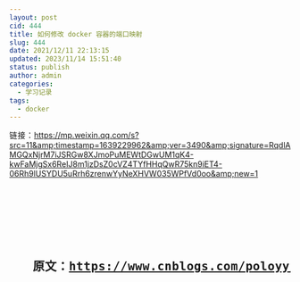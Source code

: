 ```yaml
---
layout: post
cid: 444
title: 如何修改 docker 容器的端口映射
slug: 444
date: 2021/12/11 22:13:15
updated: 2023/11/14 15:51:40
status: publish
author: admin
categories: 
  - 学习记录
tags: 
  - docker
---
```



<span style="letter-spacing:0.75px;text-indent:2em;">链接</span><span style="letter-spacing:0.75px;text-indent:2em;">：</span><a href="https://mp.weixin.qq.com/s?src=11&timestamp=1639229962&ver=3490&signature=RqdlAMGQxNjrM7iJSRGw8XJmoPuMEWtDGwUM1qK4-kwFaMjgSx6ReIJ8m1jzDsZ0cVZ4TYfHHqQwR75kn9iET4-06Rh9lUSYDU5uRrh6zrenwYyNeXHVW035WPfVd0oo&new=1" target="_blank" style="letter-spacing:0.75px;text-indent:2em;">https://mp.weixin.qq.com/s?src=11&amp;timestamp=1639229962&amp;ver=3490&amp;signature=RqdlAMGQxNjrM7iJSRGw8XJmoPuMEWtDGwUM1qK4-kwFaMjgSx6ReIJ8m1jzDsZ0cVZ4TYfHHqQwR75kn9iET4-06Rh9lUSYDU5uRrh6zrenwYyNeXHVW035WPfVd0oo&amp;new=1</a><br />
<span style="letter-spacing:0.544px;text-indent:2em;"></span><br />
<span style="font-family:monospace;"><br />
<br />
<br />
<br />
<span style="font-size:18px;letter-spacing:0.544px;white-space:pre;"><b><br />
</b></span></span> 
<h2 tid="tid-HTDPws" style="margin-top:0px;margin-bottom:0px;padding:0px;outline:0px;max-width:100%;text-align:justify;transition-delay:0.5s;height:50px;left:-20px;line-height:2em;margin-right:auto !important;margin-left:auto !important;box-sizing:border-box !important;overflow-wrap:break-word !important;text-indent:2em;">
	<div style="text-align:left;">
<pre style="text-align:left;margin-top:0px;margin-bottom:0px;padding:0px;outline:0px;max-width:100%;letter-spacing:0.544px;box-sizing:border-box !important;overflow-wrap:break-word !important;">原文：<a href="https://www.cnblogs.com/poloyy/p/13940554.html" target="_blank">https://www.cnblogs.com/poloyy/p/13940554.html</a><a href="https://www.cnblogs.com/poloyy/p/13940554.html" target="_blank"> </a> </pre>
	</div>
</h2>
<div style="letter-spacing:0.75px;white-space:normal;text-align:left;">
<pre class="prettyprint lang-js linenums"></pre>
</div>